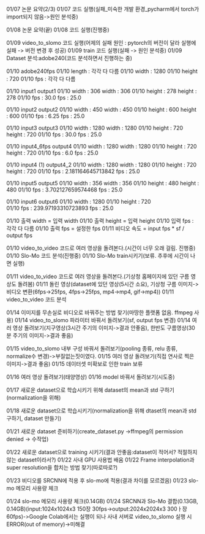 01/07 논문 요약(2/3)
01/07 코드 실행(실패_미숙한 개발 환경_pycharm에서 torch가 import되지 않음->원인 분석중)

01/08 논문 요약(끝)
01/08 코드 실행(진행중)

01/09 video_to_slomo 코드 실행(어제의 실패 원인 : pytorch의 버전이 달라 실행에 실패 -> 버전 변경 후 성공)
01/09 train 코드 실행(실패 -> 원인 분석중)
01/09 Dataset 분석:adobe240(코드 분석하면서 진행하는 중)

01/10 adobe240fps
01/10 length : 각각 다 다름
01/10 width : 1280
01/10 height : 720
01/10 fps : 각각 다 다름
 
01/10 input1		      	output1
01/10 width :  306	 	width :  306
01/10 height :  278		height :  278
01/10 fps :  30.0	  	fps :  25.0

01/10 input2	      		output2
01/10 width :  450	 	width :  450
01/10 height :  600		height :  600
01/10 fps :  6.25	  	fps :  25.0

01/10 input3		      	output3
01/10 width :  1280		width :  1280
01/10 height :  720		height :  720
01/10 fps : 30.0		   fps :  25.0

01/10 input4_6fps	  	output4
01/10 width :  1280		width :  1280
01/10 height :  720		height :  720
01/10 fps : 6.0		   	fps :  25.0

01/10 input4 (1)	   	output4_2
01/10 width :  1280		width :  1280
01/10 height :  720		height :  720
01/10 fps : 2.181164645713842	fps :  25.0

01/10 input5		      	output5
01/10 width :  356	 	width :  356
01/10 height :  480		height :  480
01/10 fps : 3.702127659574468	fps :  25.0

01/10 input6		      	output6
01/10 width :  1280
01/10 height :  720		
01/10 fps :  239.97193310723893	fps :  25.0

01/10 출력 width = 입력 width
01/10 출력 height = 입력 height
01/10 입력 fps : 각각 다 다름
01/10 출력 fps = 설정한 fps
01/11 비디오 속도 = input fps * sf / output fps

01/10 video_to_video 코드로 여러 영상을 돌려본다.(시간이 너무 오래 걸림. 진행중)
01/10 Slo-Mo 코드 분석(진행중)
01/10 Slo-Mo train시키기(보류. 추후에 시간이 나면 실행)

01/11 video_to_video 코드로 여러 영상을 돌려본다.(기상청 홈페이지에 있던 구름 영상도 돌려봄)
01/11 돌린 영상(dataset에 있던 영상(5시간 소요), 기상청 구름 이미지->비디오 변환(6fps->25fps, 4fps->25fps, mp4->mp4, gif->mp4))
01/11 video_to_video 코드 분석

01/14 이미지를 무손실로 비디오로 바꿔주는 방법 찾기(마땅한 플랫폼 없음. ffmpeg 사용)
01/14 video_to_slomo 파라미터 바꿔서 돌려보기(sf, output fps 변경)
01/14 여러 영상 돌려보기(지구영상(3시간 주기의 이미지->결과 안좋음), 한반도 구름영상(30분 주기의 이미지->결과 좋음)

01/15 video_to_slomo 내부 구성 바꿔서 돌려보기(pooling 종류, relu 종류, normalize수 변경)->부질없는짓이였다.
01/15 여러 영상 돌려보기(직접 연사로 찍은 이미지->결과 좋음)
01/15 데이터셋 미확보로 인한 train 보류

01/16 여러 영상 돌려보기(태양영상)
01/16 model 바꿔서 돌려보기(시도중)

01/17 새로운 dataset으로 학습시키기 위해 dataset의 mean과 std 구하기(normalization을 위해)

01/18 새로운 dataset으로 학습시키기(normalization을 위해 dtaset의 mean과 std 구하기, dataset 만들기)

01/21 새로운 dataset 준비하기(create_dataset.py ->ffmpeg의 permission denied -> 수작업)

01/22 새로운 dataset으로 training 시키기(결과 안좋음:dataset이 적어서? 적절하지 않는 dataset이라서?)
01/22 사내 GPU 사용법 배움
01/22 Frame interpolation과 super resolution을 합치는 방법 찾기(따로따로?)

01/23 비디오를 SRCNN에 적용 후 slo-mo에 적용(결과 차이를 모르겠음)
01/23 slo-mo 메모리 사용량 체크

01/24 slo-mo 메모리 사용량 체크(0.14GB)
01/24 SRCNN과 Slo-Mo 결합(0.13GB, 0.14GB)(input:1024x1024x3 150장 30fps->output:2024x2024x3 300ㅏ장 60fps)->Google Colab에서는 실행이 되나 사내 서버로 video_to_slomo 실행 시 ERROR(out of memory)->미해결
